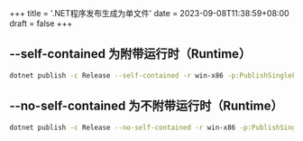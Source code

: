 +++
title = '.NET程序发布生成为单文件'
date = 2023-09-08T11:38:59+08:00
draft = false
+++

## --self-contained 为附带运行时（Runtime）

```bash
dotnet publish -c Release --self-contained -r win-x86 -p:PublishSingleFile=true -p:DebugType=none -p:PublishTrimmed=true -p:EnableCompressionInSingleFile=true -o ./publish/x32
```

## --no-self-contained 为不附带运行时（Runtime）

```bash
dotnet publish -c Release --no-self-contained -r win-x86 -p:PublishSingleFile=true -p:DebugType=none -o ./publish/x32
```
